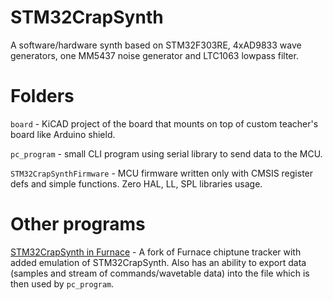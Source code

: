 # STM32CrapSynth

A software/hardware synth based on STM32F303RE, 4xAD9833 wave generators, one MM5437 noise generator and LTC1063 lowpass filter.

# Folders

`board` - KiCAD project of the board that mounts on top of custom teacher's board like Arduino shield.

`pc_program` - small CLI program using serial library to send data to the MCU.

`STM32CrapSynthFirmware` - MCU firmware written only with CMSIS register defs and simple functions. Zero HAL, LL, SPL libraries usage.

# Other programs

[STM32CrapSynth in Furnace](https://github.com/LTVA1/furnace/tree/stm32crapsynth) - A fork of Furnace chiptune tracker with added emulation of STM32CrapSynth. Also has an ability to export data (samples and stream of commands/wavetable data) into the file which is then used by `pc_program`.